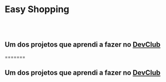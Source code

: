 <h1>Easy Shopping</h1>

<br>
<br>

<h2>Um dos projetos que aprendi a fazer no <a href="rodolfomori.com.br/devclub/">DevClub</a></h2>


=======

<h2>Um dos projetos que aprendi a fazer no <a href="rodolfomori.com.br/devclub/">DevClub</a></h2>

